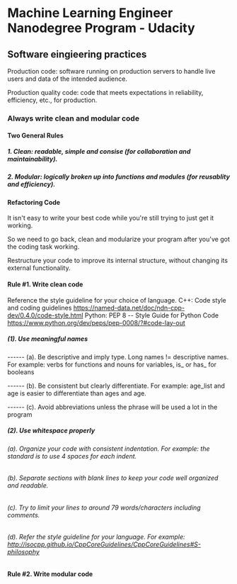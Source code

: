 # Machine Learning Engineer Nanodegree Program - Udacity

## Software eingieering practices

Production code: software running on production servers to handle live users and data of the intended audience. 

Production quality code: code that meets expectations in reliability, efficiency, etc., for production.

### Always write clean and modular code

#### Two General Rules

##### 1. Clean: readable, simple and consise (for collaboration and maintainability).
##### 2. Modular: logically broken up into functions and modules (for reusablity and efficiency).

#### Refactoring Code

It isn't easy to write your best code while you're still trying to just get it working. 

So we need to go back, clean and modularize your program after you've got the coding task working. 

Restructure your code to improve its internal structure, without changing its external functionality.

#### Rule #1. Write clean code

Reference the style guideline for your choice of language. 
C++: Code style and coding guidelines https://named-data.net/doc/ndn-cpp-dev/0.4.0/code-style.html
Python: PEP 8 -- Style Guide for Python Code https://www.python.org/dev/peps/pep-0008/?#code-lay-out

##### (1). Use meaningful names

------ (a). Be descriptive and imply type. Long names != descriptive names. For example: verbs for functions and nouns for variables, is_ or has_ for booleans

------ (b). Be consistent but clearly differentiate. For example: age_list and age is easier to differentiate than ages and age.

------ (c). Avoid abbreviations unless the phrase will be used a lot in the program

##### (2). Use whitespace properly
###### (a). Organize your code with consistent indentation. For example: the standard is to use 4 spaces for each indent.
###### (b). Separate sections with blank lines to keep your code well organized and readable.
###### (c). Try to limit your lines to around 79 words/characters including comments.
###### (d). Refer the style guideline for your language. For example: http://isocpp.github.io/CppCoreGuidelines/CppCoreGuidelines#S-philosophy

#### Rule #2. Write modular code





